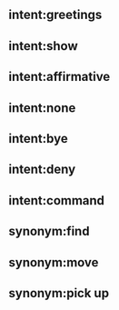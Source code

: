 ## intent:greetings


## intent:show


## intent:affirmative


## intent:none


## intent:bye


## intent:deny


## intent:command


## synonym:find


## synonym:move 


## synonym:pick up
